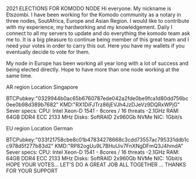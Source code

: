 2021 ELECTIONS FOR KOMODO NODE
Hi everyone. My nickname is Etszombi. I have been working for the Komodo community as a notary in three nodes, SoutAfrica, Europe and Asian Region. I would like to contribute with my experience, my hardworking and my knowledgement. Daily I connect to all my servers to update and do everything the komodo team ask me to. It is a big pleasure to continue being member of this great team and I need your votes in order to carry this out. Here you have my wallets if you eventually decide to vote for them.

My node in Europe has been working all year long with a lot of success and being elected directly. Hope to have more than one node working at the same time.

AR region
Location Singapore

BTCPubkey:"0329944b0ac65b6760787ede042a2fde0be9fca1d80dd756bc0ee0b98d389b7682"
KMD:"RX1DiFJTrz86jEVJh4JzDJeVz9DQRxWPjG"
Sever specs:
CPU: Intel Xeon-D 1541 - 8cores / 16 threats -2.1GHz
RAM: 64GB DDR4 ECC 2133 MHz
Disks: SoftRAID 2x960Gb NVMe
NIC: 1Gbit/s

EU region
Location German

BTCPubkey:"033f21758cbe8c01b47834278668c3cdd73557ac795331ddb1cc978d5f277b83d2"
KMD:"RP82ogUu9L7BHuUiv7FnXNgDFmQ3J4hmdA"
Sever specs:
CPU: Intel Xeon-D 1541 - 8cores / 16 threats -2.1GHz
RAM: 64GB DDR4 ECC 2133 MHz
Disks: SoftRAID 2x960Gb NVMe
NIC: 1Gbit/s
HOPE YOUR VOTES... LET'S DO A GREAT JOB ALL TOGETHER ... THANKS FOR YOUR SUPPORT
